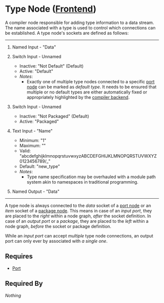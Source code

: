 # Type Node ([Frontend](../../../frontend.md))

A compiler node responsible for adding type information to a data stream. The name associated with a type is used to control which connections can be established. A type node's sockets are defined as follows:

___

1. Named Input - "Data"

2. Switch Input - Unnamed
    - Inactive: "Not Default" (Default)
    - Active: "Default"
    - *Notes*:
        - Exactly one of multiple type nodes connected to a specific [port node](./port.md) can be marked as *default type*. It needs to be ensured that multiple or no default types are either automatically fixed or appropriately highlighted by the [compiler backend](../../../../backend/backend.md).

3. Switch Input - Unnamed
    - Inactive: "Not Packaged" (Default)
    - Active: "Packaged"

4. Text Input - "Name"
    - Minimum: "1"
    - Maximum: ""
    - Valid: "abcdefghijklmnopqrstuvwxyzABCDEFGHIJKLMNOPQRSTUVWXYZ0123456789/_"
    - Default: "new_type"
    - *Notes*:
        - Type name specification may be overhauled with a module path system akin to namespaces in traditional programming.

5. Named Output - "Data"

___

A type node is always connected to the *data* socket of a [port node](./port.md) or an *item* socket of a [package node](./package.md). This means in case of an *input port*, they are placed to the *right* within a node graph, *after* the socket definition. In case of an *output port* or a *package*, they are placed to the *left* within a node graph, *before* the socket or package definition.

While an *input port* can accept *multiple* type node connections, an output port can only ever by associated with *a single one*.

## Requires

- [Port](./port.md)

## Required By

*Nothing*
